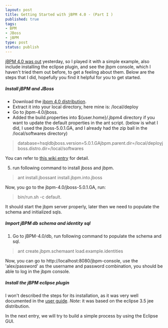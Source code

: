```yaml
--- 
layout: post
title: Getting Started with jBPM 4.0 - (Part I )
published: true
tags: 
- BPM
- JBoss
- jBPM
type: post
status: publish
---
```

[jBPM 4.0 was out](http://processdevelopments.blogspot.com/2009/07/jbpm-40-is-out.html) yesterday, so I played it with a simple example, also include installing the eclipse plugin, and see the jbpm console, which I haven't tried them out before, to get a feeling about them. Below are the steps that I did, hopefully you find it helpful for you to get started.

##### Install jBPM and JBoss #####

* Download the [jbpm 4.0 distribution](http://sourceforge.net/projects/jbpm/files/a%29%20jBPM%204/jbpm-4.0.zip/download).
* Extract it into your local directory, here mine is: /local/deploy
* Go to jbpm-4.0/jboss.
* Added the build.properties into ${user.home}/.jbpm4 directory if you want to update the default properties in the ant script. (below is what I did, I used the jboss-5.0.1.GA, and I already had the zip ball in the /local/softwares directory)

> database=hsqldbjboss.version=5.0.1.GAjbpm.parent.dir=/local/deployjboss.distro.dir=/local/softwares

You can refer to [this wiki entry](http://www.jboss.org/community/wiki/jBPM4BuildingfromSource) for detail.

5. run following command to install jboss and jbpm.
> ant install.jbossant install.jbpm.into.jboss

Now, you go to the jbpm-4.0/jboss-5.0.1.GA, run:
> bin/run.sh -c default.

It should start the jbpm server properly, later then we need to populate the schema and initialized sqls.

##### Import jBPM db schema and identity sql #####

1. Go to jBPM-4.0/db, run following command to populate the schema and sql.
> ant create.jbpm.schemaant load.example.identities

Now, you can go to http://localhost:8080/jbpm-console, use the 'alex/password' as the username and password combination, you should be able to log in the jbpm console.

##### Install the jBPM eclipse plugin #####

I won't described the steps for its installation, as it was very well documented in the [user guide](http://docs.jboss.com/jbpm/v4.0/userguide/html_single/#graphicalprocessdesigner).
*Note*: it was based on the eclipse 3.5 jee distribution.

In the next entry, we will try to build a simple process by using the Eclipse GUI.
